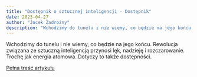 ```yaml
---
title: "Dostępnik o sztucznej inteligencji - Dostępnik"
date: 2023-04-27
author: "Jacek Zadrożny"
description: "Wchodzimy do tunelu i nie wiemy, co będzie na jego końcu. Rewolucja związana ze sztuczną inteligencją przynosi lęk, nadzieję i rozczarowanie. Trochę jak energia atomowa. Dotyczy to także dostępności."
---
```


Wchodzimy do tunelu i nie wiemy, co będzie na jego końcu. Rewolucja związana ze sztuczną inteligencją przynosi lęk, nadzieję i rozczarowanie. Trochę jak energia atomowa. Dotyczy to także dostępności.

[Pełna treść artykułu](https://dostepnik.substack.com/p/dostepnik-o-sztucznej-inteligencji)
